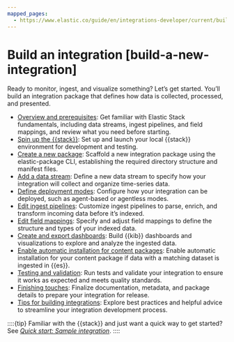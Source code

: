 ```yaml
---
mapped_pages:
  - https://www.elastic.co/guide/en/integrations-developer/current/build-a-new-integration.html
---
```


# Build an integration [build-a-new-integration]

Ready to monitor, ingest, and visualize something? Let’s get started. You’ll build an integration package that defines how data is collected, processed, and presented.

* [Overview and prerequisites](/extend/build-overview.md): Get familiar with Elastic Stack fundamentals, including data streams, ingest pipelines, and field mappings, and review what you need before starting.
* [Spin up the {{stack}}](/extend/build-spin-stack.md): Set up and launch your local {{stack}} environment for development and testing.
* [Create a new package](/extend/build-create-package.md): Scaffold a new integration package using the elastic-package CLI, establishing the required directory structure and manifest files.
* [Add a data stream](/extend/add-data-stream.md): Define a new data stream to specify how your integration will collect and organize time-series data.
* [Define deployment modes](/extend/define-deployment-modes.md): Configure how your integration can be deployed, such as agent-based or agentless modes.
* [Edit ingest pipelines](/extend/edit-ingest-pipeline.md): Customize ingest pipelines to parse, enrich, and transform incoming data before it’s indexed.
* [Edit field mappings](/extend/add-mapping.md): Specify and adjust field mappings to define the structure and types of your indexed data.
* [Create and export dashboards](/extend/create-dashboards.md): Build {{kib}} dashboards and visualizations to explore and analyze the ingested data.
* [Enable automatic installation for content packages](/extend/auto-install-content-packages.md): Enable automatic installation for your content package if data with a matching dataset is ingested in {{es}}.
* [Testing and validation](/extend/testing-validation.md): Run tests and validate your integration to ensure it works as expected and meets quality standards.
* [Finishing touches](/extend/finishing-touches.md): Finalize documentation, metadata, and package details to prepare your integration for release.
* [Tips for building integrations](/extend/tips-for-building.md): Explore best practices and helpful advice to streamline your integration development process.

::::{tip}
Familiar with the {{stack}} and just want a quick way to get started? See [*Quick start: Sample integration*](/extend/quick-start.md).
::::

